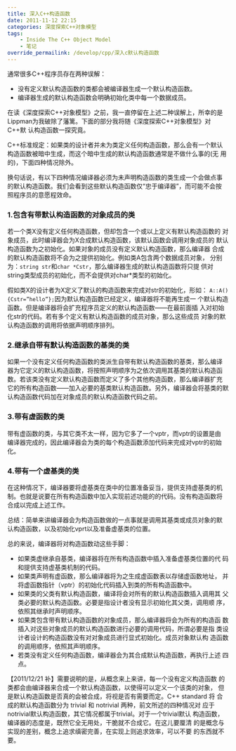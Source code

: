 ```yaml
---
title: 深入C++构造函数
date: 2011-11-12 22:15
categories: 深度探索C++对象模型
tags: 
	- Inside The C++ Object Model
	- 笔记
override_permailink: /develop/cpp/深入c默认构造函数
---
```


通常很多C++程序员存在两种误解：

-   没有定义默认构造函数的类都会被编译器生成一个默认构造函数。
-   编译器生成的默认构造函数会明确初始化类中每一个数据成员。

在读《深度探索C++对象模型》之前，我一直停留在上述二种误解上，所幸的是
Lippman为我破除了藩篱。下面的部分我将随《深度探索C++对象模型》对C++默
认构造函数一探究竟。

C++标准规定：如果类的设计者并未为类定义任何构造函数，那么会有一个默认
构造函数被暗中生成，而这个暗中生成的默认构造函数通常是不做什么事的(无
用的)，下面四种情况除外。

换句话说，有以下四种情况编译器必须为未声明构造函数的类生成一个会做点事
的默认构造函数。我们会看到这些默认构造函数仅“忠于编译器”，而可能不会按
照程序员的意愿程效命。

### 1.包含有带默认构造函数的对象成员的类

若一个类X没有定义任何构造函数，但却包含一个或以上定义有默认构造函数的
对象成员，此时编译器会为X合成默认构造函数，该默认函数会调用对象成员的
默认构造函数为之初始化。如果对象的成员没有定义默认构造函数，那么编译器
合成的默认构造函数将不会为之提供初始化。例如类A包含两个数据成员对象，
分别为：`string str`和`char *Cstr`，那么编译器生成的默认构造函数将只提
供对string类型成员的初始化，而不会提供对char\*类型的初始化。

假如类X的设计者为X定义了默认的构造函数来完成对str的初始化，形如：
`A::A(){Cstr=”hello”};`因为默认构造函数已经定义，编译器将不能再生成一
个默认构造函数。但是编译器将会扩充程序员定义的默认构造函数——在最前面插
入对初始化str的代码。若有多个定义有默认构造函数的成员对象，那么这些成员
对象的默认构造函数的调用将依据声明顺序排列。

### 2.继承自带有默认构造函数的基类的类

如果一个没有定义任何构造函数的类派生自带有默认构造函数的基类，那么编译
器为它定义的默认构造函数，将按照声明顺序为之依次调用其基类的默认构造函
数。若该类没有定义默认构造函数而定义了多个其他构造函数，那么编译器扩充
它的所有构造函数——加入必要的基类默认构造函数。另外，编译器会将基类的默
认构造函数代码加在对象成员的默认构造函数代码之前。

### 3.带有虚函数的类

带有虚函数的类，与其它类不太一样，因为它多了一个vptr，而vptr的设置是由
编译器完成的，因此编译器会为类的每个构造函数添加代码来完成对vptr的初始
化。

### 4.带有一个虚基类的类

在这种情况下，编译器要将虚基类在类中的位置准备妥当，提供支持虚基类的机
制。也就是说要在所有构造函数中加入实现前述功能的的代码。没有构造函数将
合成以完成上述工作。

总结：简单来讲编译器会为构造函数做的一点事就是调用其基类或成员对象的默
认构造函数，以及初始化vprt以及准备虚基类的位置。

总的来说，编译器将对构造函数动这些手脚：

-   如果类虚继承自基类，编译器将在所有构造函数中插入准备虚基类位置的代
	码和提供支持虚基类机制的代码。
-   如果类声明有虚函数，那么编译器将为之生成虚函数表以存储虚函数地址，
	并将虚函数指针（vptr）的初始化代码插入到类的所有构造函数中。
-   如果类的父类有默认构造函数，编译将会对所有的默认构造函数插入调用其
	父类必要的默认构造函数。必要是指设计者没有显示初始化其父类，调用顺
	序，依照其继承时声明顺序。
-   如果类包含带有默认构造函数的对象成员，那么编译器将会为所有的构造函
	数插入对这些对象成员的默认构造函数进行必要的调用代码，所谓必要是指
	类设计者设计的构造函数没有对对象成员进行显式初始化。成员对象默认构
	造函数的调用顺序，依照其声明顺序。
-   若类没有定义任何构造函数，编译器会为其合成默认构造函数，再执行上述
	四点。

【2011/12/21 补】需要说明的是，从概念来上来讲，每一个没有定义构造函数
的类都会由编译器来合成一个默认构造函数，以使得可以定义一个该类的对象，
但是默认构造函数是否真的会被合成，将视是否有需要而定。C++ standard 将
合成的默认构造函数分为 trivial 和 notrivial 两种，前文所述的四种情况对
应于notrivial默认构造函数，其它情况都属于trivial。对于一个trivial默认
构造函数，编译器的态度是，既然它全无用处，干脆就不合成它。在这儿要厘清
的是概念与实现的差别，概念上追求缜密完善，在实现上则追求效率，可以不要
的东西就不要。